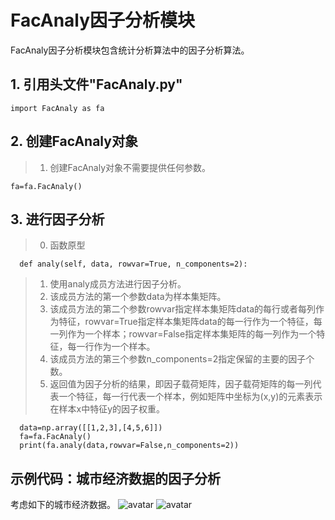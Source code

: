 # FacAnaly因子分析模块
   
   FacAnaly因子分析模块包含统计分析算法中的因子分析算法。
   
   ## 1. 引用头文件"FacAnaly.py"
    import FacAnaly as fa
   
   ## 2. 创建FacAnaly对象
   > 1. 创建FacAnaly对象不需要提供任何参数。
   
    fa=fa.FacAnaly()

   ## 3. 进行因子分析
   > 0. 函数原型
   
      def analy(self, data, rowvar=True, n_components=2):
      
   > 1. 使用analy成员方法进行因子分析。
   > 2. 该成员方法的第一个参数data为样本集矩阵。
   > 3. 该成员方法的第二个参数rowvar指定样本集矩阵data的每行或者每列作为特征，rowvar=True指定样本集矩阵data的每一行作为一个特征，每一列作为一个样本；rowvar=False指定样本集矩阵的每一列作为一个特征，每一行作为一个样本。
   > 4. 该成员方法的第三个参数n_components=2指定保留的主要的因子个数。
   > 5. 返回值为因子分析的结果，即因子载荷矩阵，因子载荷矩阵的每一列代表一个特征，每一行代表一个样本，例如矩阵中坐标为(x,y)的元素表示在样本x中特征y的因子权重。
   
      data=np.array([[1,2,3],[4,5,6]])
      fa=fa.FacAnaly()
      print(fa.analy(data,rowvar=False,n_components=2))
   
   
  ## 示例代码：城市经济数据的因子分析
  考虑如下的城市经济数据。
  ![avatar](https://github.com/Happyxianyueveryday/statslibrary/blob/master/FacAnaly/pics/QQ%E6%88%AA%E5%9B%BE20190417095029.png)
  ![avatar](https://github.com/Happyxianyueveryday/statslibrary/blob/master/FacAnaly/pics/QQ%E6%88%AA%E5%9B%BE20190417095125.png)
  
  
   

